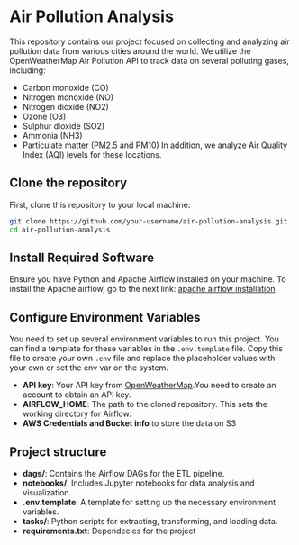 # Air Pollution Analysis

This repository contains our project focused on collecting and analyzing air pollution data from various cities around the world. We utilize the OpenWeatherMap Air Pollution API to track data on several polluting gases, including:

- Carbon monoxide (CO)
- Nitrogen monoxide (NO)
- Nitrogen dioxide (NO2)
- Ozone (O3)
- Sulphur dioxide (SO2)
- Ammonia (NH3)
- Particulate matter (PM2.5 and PM10)
In addition, we analyze Air Quality Index (AQI) levels for these locations.
## Clone the repository 
First, clone this repository to your local machine:
```sh
git clone https://github.com/your-username/air-pollution-analysis.git
cd air-pollution-analysis
```
## Install Required Software
Ensure you have Python and Apache Airflow installed on your machine. To install the Apache airflow, go to the next link: [apache airflow installation](https://airflow.apache.org/docs/apache-airflow/stable/start.html)

## Configure Environment Variables
You need to set up several environment variables to run this project. You can find a template for these variables in the `.env.template` file. Copy this file to create your own `.env` file and replace the placeholder values with your own or set the env var on the system.
 - **API key**: Your API key from [OpenWeatherMap](https://openweathermap.org).You need to create an account to obtain an API key.
 - **AIRFLOW_HOME**: The path to the cloned repository. This sets the working directory for Airflow.
 - **AWS Credentials and Bucket info** to store the data on S3

 ## Project structure
- **dags/**: Contains the Airflow DAGs for the ETL pipeline.
- **notebooks/**: Includes Jupyter notebooks for data analysis and visualization.
- **.env.template**: A template for setting up the necessary environment variables.
- **tasks/**: Python scripts for extracting, transforming, and loading data.
- **requirements.txt**: Dependecies for the project
